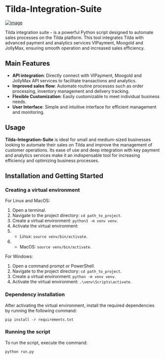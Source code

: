 # Tilda-Integration-Suite
[![image](https://i.ibb.co.com/vq4CKvX/carbon.png)](https://ibb.co.com/c3hK7XY)

 Tilda integration suite - is a powerful Python script designed to automate sales processes on the Tilda platform. This tool integrates Tilda with advanced payment and analytics services VIPayment, Moogold and JollyMax, ensuring smooth operation and increased sales efficiency.

## Main Features
- **API integration**: Directly connect with VIPayment, Moogold and JollyMax API services to facilitate transactions and analytics.
- **Improved sales flow**: Automate routine processes such as order processing, inventory management and delivery tracking.
- **Flexible Customization**: Easily customizable to meet individual business needs.
- **User Interface**: Simple and intuitive interface for efficient management and monitoring.

## Usage
 **Tilda-Integration-Suite** is ideal for small and medium-sized businesses looking to automate their sales on Tilda and improve the management of customer operations. Its ease of use and deep integration with key payment and analytics services make it an indispensable tool for increasing efficiency and optimizing business processes.

## Installation and Getting Started
### Creating a virtual environment
For Linux and MacOS:
1. Open a terminal.
2. Navigate to the project directory: `cd path_to_project`.
3. Create a virtual environment: `python3 -m venv venv`.
4. Activate the virtual environment:
5. - Linux: `source venv/bin/activate`.
6. - MacOS: `source venv/bin/activate`.

For Windows:
1. Open a command prompt or PowerShell.
2. Navigate to the project directory: `cd path_to_project`.
3. Create a virtual environment: `python -m venv venv`.
4. Activate the virtual environment: `.\venv\Scripts\activate`.

### Dependency installation
After activating the virtual environment, install the required dependencies by running the following command:
```pip
pip install -r requirements.txt
```
### Running the script
To run the script, execute the command:
```pip
python run.py
```
